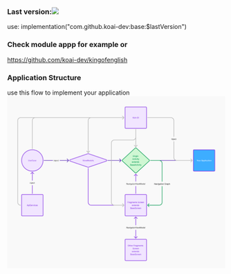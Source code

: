 ### Last version:[![](https://jitpack.io/v/koai-dev/base.svg)](https://jitpack.io/#koai-dev/base)

use: implementation("com.github.koai-dev:base:$lastVersion")

### Check module appp for example or 
https://github.com/koai-dev/kingofenglish

### Application Structure
use this flow to implement your application
![Your application](images/img.png "Application structure")
